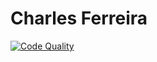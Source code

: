 # Charles Ferreira

[![Code Quality](https://github.com/charlesferreira/charlesferreira.dev/actions/workflows/github-actions.yaml/badge.svg)](https://github.com/charlesferreira/charlesferreira.dev/actions)
